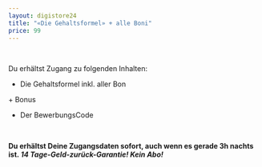 ```yaml
---
layout: digistore24
title: "«Die Gehaltsformel» + alle Boni"
price: 99
---
```

<p>&#xA0;</p>
<p>Du erh&#xE4;ltst Zugang zu folgenden Inhalten:</p>
<ul><li>Die Gehaltsformel inkl. aller Bon</li>
</ul><p>+ Bonus</p>
<ul><li>Der BewerbungsCode</li>
</ul><p>&#xA0;</p>
<p><strong>Du erh&#xE4;ltst Deine&#xA0;Zugangsdaten sofort, auch wenn es gerade 3h nachts ist.</strong><strong><em>&#xA0;14 Tage-Geld-zur&#xFC;ck-Garantie! Kein Abo!</em></strong></p>